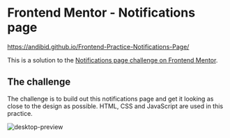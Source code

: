 # Frontend Mentor - Notifications page

https://andibid.github.io/Frontend-Practice-Notifications-Page/

This is a solution to the [Notifications page challenge on Frontend Mentor](https://www.frontendmentor.io/challenges/notifications-page-DqK5QAmKbC).

## The challenge

The challenge is to build out this notifications page and get it looking as close to the design as possible. HTML, CSS and JavaScript are used in this practice.

![desktop-preview](https://github.com/user-attachments/assets/dea86dda-2b81-426c-8c88-1310d7153744)

